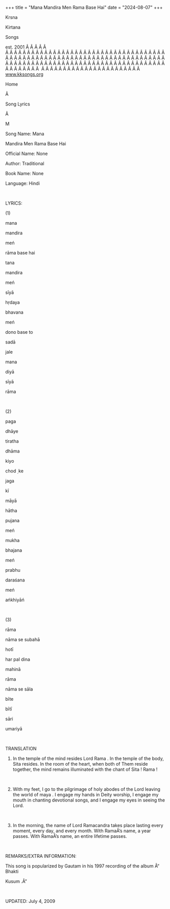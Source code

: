 +++ 
title = "Mana Mandira Men Rama Base Hai"
date = "2024-08-07"
+++

Krsna
 
Kirtana
 
Songs

est. 2001
Â Â Â Â Â  
Â Â Â Â Â Â Â Â Â Â Â Â Â Â Â Â Â Â Â Â Â Â Â Â Â Â Â Â Â Â Â Â Â Â Â Â Â Â Â Â Â Â Â Â Â Â Â Â Â Â Â Â Â Â Â Â Â Â Â Â Â Â Â Â Â Â Â Â Â Â Â Â Â Â Â Â Â Â Â Â Â Â Â Â Â Â Â Â Â Â Â Â Â Â Â Â Â Â Â Â Â Â Â Â Â Â Â Â Â Â Â Â Â Â Â Â Â Â Â  
Â Â Â Â Â Â Â Â Â Â Â Â Â Â Â Â Â Â Â Â Â Â Â  
www.kksongs.org








Home


Ã 
 
Song Lyrics
 
Ã 
 
M


Song Name: 
Mana
 
Mandira
 Men 
Rama
 Base 
Hai


Official Name: None


Author: Traditional


Book Name: None


Language: 
Hindi


 


LYRICS:


(1)


mana
 
mandira
 
meń
 
rāma
 base 
hai


tana
 
mandira
 
meń
 
sīyā


hṛdaya
 
bhavana
 
meń
 
dono
 base to


sadā
 
jale
 
mana
 
diyā


sīyā
 
rāma


 


(2)


paga
 
dhāye
 
tiratha
 
dhāma
 
kiyo


chod
̣ 
ke
 
jaga
 
kī


māyā


hātha
 
pujana
 
meń
 
mukha
 
bhajana
 
meń


prabhu
 
daraśana
 
meń
 
ańkhiyāń


 


(3) 


rāma
 
nāma
 se 
subahā
 
hotī


har
 pal 
dina
 
mahinā


rāma
 
nāma
 se 
sāla
 
bīte


bītī
 
sāri
 
umariyā


 


TRANSLATION


1) In the temple of the
mind resides Lord 
Rama
. In the temple of the body, 
Sita
 resides. In the room of the heart, when both of 
Them
 reside together, the mind remains illuminated with the
chant of 
Sita
! 
Rama
!


 


2) With my feet, I go to
the pilgrimage of holy abodes of the Lord leaving the world of 
maya
. I engage my hands in Deity worship, I engage my mouth
in chanting devotional songs, and I engage my eyes in seeing the Lord.


 


3) In the morning, the name
of Lord 
Ramacandra
 takes place lasting every moment,
every day, and every month. With 
RamaÂ’s
 name, a year
passes. With 
RamaÂ’s
 name, an entire lifetime passes.


 


REMARKS/EXTRA INFORMATION:


This
song is popularized by 
Gautam
 in his 1997 recording
of the album Â“
Bhakti
 
Kusum
.Â”


 


UPDATED:
 July 4, 2009